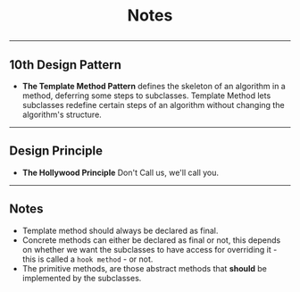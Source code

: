 # <p align="center"> Notes </p>
***
## 10th Design Pattern
- **The Template Method Pattern** defines the skeleton of an algorithm in a method,
deferring some steps to subclasses. Template Method lets subclasses redefine certain steps of an 
algorithm without changing the algorithm's structure.

<hr>

## Design Principle
- **The Hollywood Principle** Don't Call us, we'll call you.

<hr>

## Notes
- Template method should always be declared as final.
- Concrete methods can either be declared as final or not, this depends on
whether we want the subclasses to have access for overriding it - this is called a `hook method` - or not.
- The primitive methods, are those abstract methods that **should** be implemented
by the subclasses.
